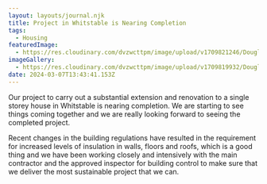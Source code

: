```yaml
---
layout: layouts/journal.njk
title: Project in Whitstable is Nearing Completion
tags:
  - Housing
featuredImage:
  - https://res.cloudinary.com/dvzwcttpm/image/upload/v1709821246/Douglas_Architects_Whitstable_refurbishment_copy_guljfz.jpg
imageGallery:
  - https://res.cloudinary.com/dvzwcttpm/image/upload/v1709819932/Douglas_Architects_Whitstable_RetroFit_iblsga.jpg
date: 2024-03-07T13:43:41.153Z
---
```

Our project to carry out a substantial extension and renovation to a single storey house in Whitstable is nearing completion. We are starting to see things coming together and we are really looking forward to seeing the completed project.

Recent changes in the building regulations have resulted in the requirement for increased levels of insulation in walls, floors and roofs, which is a good thing and we have been working closely and intensively with the main contractor and the approved inspector for building control to make sure that we deliver the most sustainable project that we can.